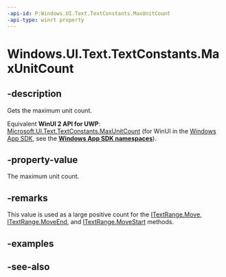 ```yaml
---
-api-id: P:Windows.UI.Text.TextConstants.MaxUnitCount
-api-type: winrt property
---
```


<!-- Property syntax
public int MaxUnitCount { get; }
-->

# Windows.UI.Text.TextConstants.MaxUnitCount

## -description
Gets the maximum unit count.

Equivalent **WinUI 2 API for UWP**: [Microsoft.UI.Text.TextConstants.MaxUnitCount](/windows/winui/api/microsoft.ui.text.textconstants.maxunitcount) (for WinUI in the [Windows App SDK](/windows/apps/windows-app-sdk/), see the **[Windows App SDK namespaces](/windows/windows-app-sdk/api/winrt/)**).

## -property-value
The maximum unit count.

## -remarks
This value is used as a large positive count for the [ITextRange.Move](itextrange_move_1126378751.md), [ITextRange.MoveEnd](itextrange_moveend_1212634036.md), and [ITextRange.MoveStart](itextrange_movestart_65838126.md) methods.

## -examples

## -see-also
